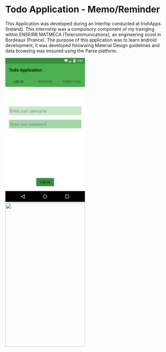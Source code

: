 # Todo Application - Memo/Reminder

This Application was developed during an Interhip conducted at IrishApps (Ireland). This internship was a compulsory component of my trainging within ENSEIRB MATMECA (Telecommunications), an engineering scool in Bordeaux (France). 
The purpose of this application was to learn android development, it was developed folowwing Material Design guidelines and data browsing was ensured using the Parse platform. 


<div><img src ="https://raw.githubusercontent.com/aplanchamp/todoApplication/master/ScreenVersion2/login2.png" width="250" height="450"/></div>

<div><img src ="https://raw.githubusercontent.com/aplanchamp/todoApplication/master/ScreenVersion2/my_completed_todo.png" width="250" height="450"/></div>
